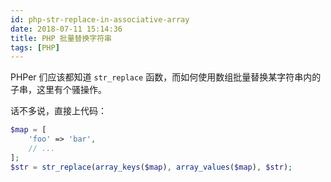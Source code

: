 ```yaml
---
id: php-str-replace-in-associative-array
date: 2018-07-11 15:14:36
title: PHP 批量替换字符串
tags: [PHP]
---
```


PHPer 们应该都知道 `str_replace` 函数，而如何使用数组批量替换某字符串内的子串，这里有个骚操作。

话不多说，直接上代码：

```php
$map = [
    'foo' => 'bar',
    // ...
];
$str = str_replace(array_keys($map), array_values($map), $str);
```
